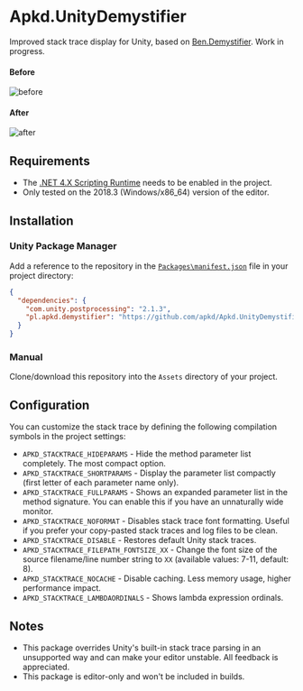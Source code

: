 # Apkd.UnityDemystifier

Improved stack trace display for Unity, based on [Ben.Demystifier](https://github.com/benaadams/Ben.Demystifier). Work in progress.

#### Before
![before](https://cdn.discordapp.com/attachments/368334636256067597/550672599319969822/before.png)

#### After
![after](https://cdn.discordapp.com/attachments/368334636256067597/550672619532320778/after.png)

## Requirements

- The [.NET 4.X Scripting Runtime](https://docs.unity3d.com/Manual/ScriptingRuntimeUpgrade.html) needs to be enabled in the project.
- Only tested on the 2018.3 (Windows/x86_64) version of the editor.

## Installation

### Unity Package Manager

Add a reference to the repository in the [`Packages\manifest.json`](https://docs.unity3d.com/Packages/com.unity.package-manager-ui@1.8/manual/index.html#project-manifests) file in your project directory:

```json
{
  "dependencies": {
    "com.unity.postprocessing": "2.1.3",
    "pl.apkd.demystifier": "https://github.com/apkd/Apkd.UnityDemystifier.git"
  }
}
```


### Manual

Clone/download this repository into the `Assets` directory of your project.

## Configuration

You can customize the stack trace by defining the following compilation symbols in the project settings:
- `APKD_STACKTRACE_HIDEPARAMS` - Hide the method parameter list completely. The most compact option. 
- `APKD_STACKTRACE_SHORTPARAMS` - Display the parameter list compactly (first letter of each parameter name only).
- `APKD_STACKTRACE_FULLPARAMS` - Shows an expanded parameter list in the method signature. You can enable this if you have an unnaturally wide monitor.
- `APKD_STACKTRACE_NOFORMAT` - Disables stack trace font formatting. Useful if you prefer your copy-pasted stack traces and log files to be clean.
- `APKD_STACKTRACE_DISABLE` - Restores default Unity stack traces.
- `APKD_STACKTRACE_FILEPATH_FONTSIZE_XX` - Change the font size of the source filename/line number string to `XX` (available values: 7-11, default: 8).
- `APKD_STACKTRACE_NOCACHE` - Disable caching. Less memory usage, higher performance impact.
- `APKD_STACKTRACE_LAMBDAORDINALS` - Shows lambda expression ordinals.

## Notes

- This package overrides Unity's built-in stack trace parsing in an unsupported way and can make your editor unstable. All feedback is appreciated.
- This package is editor-only and won't be included in builds.
